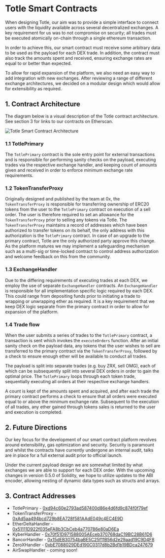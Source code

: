 # Totle Smart Contracts
When designing Totle, our aim was to provide a simple interface to connect users with the liquidity available across several decentralized exchanges. A key requirement for us was to not compromise on security; all trades must be executed atomically on-chain through a single ethereum transaction.

In order to achieve this, our smart contract must receive some arbitrary data to be used as the payload for each DEX trade. In addition, the contract must also track the amounts spent and received, ensuring exchange rates are equal to or better than expected.

To allow for rapid expansion of the platform, we also need an easy way to add integration with new exchanges. After reviewing a range of different exchange architectures, we decided on a modular design which would allow for extensibility as required.

## 1. Contract Architecture
The diagram below is a visual description of the Totle contract architecture. See section 3 for links to our contracts on Etherscan.

![Totle Smart Contract Architecture](https://raw.githubusercontent.com/TotlePlatform/contracts/master/doc/diagram.png)

### 1.1 TotlePrimary
The `TotlePrimary` contract is the sole entry point for external transactions and is responsible for performing sanity checks on the payload, executing trades via the respective exchange handler, and keeping count of amounts given and received in order to enforce minimum exchange rate requirements.

### 1.2 TokenTransferProxy
Originally designed and published by the team at 0x, the `TokenTransferProxy` is responsible for transferring ownership of ERC20 tokens from the user to the `TotlePrimary` contract on execution of a sell order. The user is therefore required to set an allowance for the `TokenTransferProxy` prior to selling any tokens via Totle. The `TokenTransferProxy` maintains a record of addresses which have been authorized to transfer tokens on its behalf, the only address with this authorization is the `TotlePrimary` contract. In case of an upgrade to the primary contract, Totle are the only authorized party approve this change. As the platform matures we may implement a safeguarding mechanism such as a multi-sig or time-locked contract to control address authorization and welcome feedback on this from the community.

### 1.3 ExchangeHandler
Due to the differing requirements of executing trades at each DEX, we employ the use of separate `ExchangeHandler` contracts. An `ExchangeHandler` is responsible for all implementation specific logic required by each DEX. This could range from depositing funds prior to initiating a trade to wrapping or unwrapping ether as required. It is a key requirement that we keep DEX logic separate from the primary contract in order to allow for expansion of the platform.

### 1.4 Trade flow
When the user submits a series of trades to the `TotlePrimary` contract, a transaction is sent which invokes the `executeOrders` function. After an initial sanity check on the payload data, any tokens that the user wishes to sell are transferred to the primary contract via the `TokenTransferProxy`, followed by a check to ensure enough ether will be available to conduct all trades.

The payload is split into separate trades (e.g. buy ZRX, sell OMG), each of which can be subsequently split into several DEX orders in order to gain the optimal price. The `TotlePrimary` loops through each token trade, sequentially executing all orders at their respective exchange handlers.

A count is kept of the amounts spent and acquired, and after each trade the primary contract performs a check to ensure that all orders were executed equal to or above the minimum exchange rate. Subsequent to the execution of all trades, any ether gained through tokens sales is returned to the user and execution is completed.

## 2.  Future Directions
Our key focus for the development of our smart contract platform revolves around extensibility, gas optimization and security. Security is paramount and whilst the contracts have currently undergone an internal audit, talks are in place for a full external audit prior to official launch.

Under the current payload design we are somewhat limited by what exchanges we are able to support for each DEX order. With the upcoming changes in version 0.5.0 of Solidity, we hope to utilize updates to the ABI encoder, allowing nesting of dynamic data types such as structs and arrays.

## 3. Contract Addresses
- TotlePrimary - [0xd94c60e2793ad587400d86e4d6fd9c874f0f79ef](https://etherscan.io/address/0xd94c60e2793ad587400d86e4d6fd9c874f0f79ef)
- TokenTransferProxy - [0xAd5aa494bcd729b8EA728f581AAdE049c4EC4E9D](https://etherscan.io/address/0xad5aa494bcd729b8ea728f581aade049c4ec4e9d)
- EtherDeltaHandler - [0x51111D922f035eFA8b3CbCeb4a770786e80aD6Ea](https://etherscan.io/address/0x51111d922f035efa8b3cbceb4a770786e80ad6ea)
- KyberHandler - [0x70f51D971588005AEceb370768daC19BC28B61D6](https://etherscan.io/address/0x70f51d971588005aeceb370768dac19bc28b61d6)
- BancorHandler - [0x15dEB30754baBE5C25f11B56d2e29aad19C9D4F8](https://etherscan.io/address/0x15deb30754babe5c25f11b56d2e29aad19c9d4f8)
- ZeroXHandler - [0xbE7088029DEd190C0317d8b2Bd1b19BDca247679](https://etherscan.io/address/0xbe7088029ded190c0317d8b2bd1b19bdca247679)
- AirSwapHandler - coming soon!
